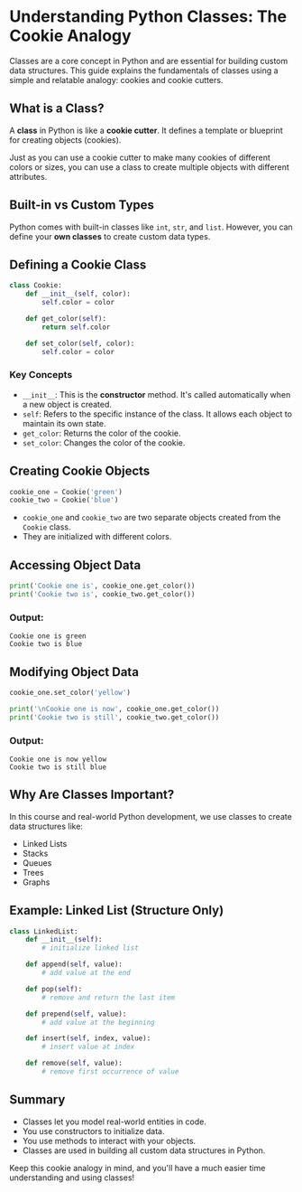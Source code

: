 # Understanding Python Classes: The Cookie Analogy

Classes are a core concept in Python and are essential for building custom data structures. This guide explains the fundamentals of classes using a simple and relatable analogy: cookies and cookie cutters.

## What is a Class?
A **class** in Python is like a **cookie cutter**. It defines a template or blueprint for creating objects (cookies).

Just as you can use a cookie cutter to make many cookies of different colors or sizes, you can use a class to create multiple objects with different attributes.

## Built-in vs Custom Types
Python comes with built-in classes like `int`, `str`, and `list`. However, you can define your **own classes** to create custom data types.

## Defining a Cookie Class
```python
class Cookie:
    def __init__(self, color):
        self.color = color

    def get_color(self):
        return self.color

    def set_color(self, color):
        self.color = color
```

### Key Concepts
- `__init__`: This is the **constructor** method. It's called automatically when a new object is created.
- `self`: Refers to the specific instance of the class. It allows each object to maintain its own state.
- `get_color`: Returns the color of the cookie.
- `set_color`: Changes the color of the cookie.

## Creating Cookie Objects
```python
cookie_one = Cookie('green')
cookie_two = Cookie('blue')
```
- `cookie_one` and `cookie_two` are two separate objects created from the `Cookie` class.
- They are initialized with different colors.

## Accessing Object Data
```python
print('Cookie one is', cookie_one.get_color())
print('Cookie two is', cookie_two.get_color())
```
### Output:
```
Cookie one is green
Cookie two is blue
```

## Modifying Object Data
```python
cookie_one.set_color('yellow')

print('\nCookie one is now', cookie_one.get_color())
print('Cookie two is still', cookie_two.get_color())
```
### Output:
```
Cookie one is now yellow
Cookie two is still blue
```

## Why Are Classes Important?
In this course and real-world Python development, we use classes to create data structures like:
- Linked Lists
- Stacks
- Queues
- Trees
- Graphs

## Example: Linked List (Structure Only)
```python
class LinkedList:
    def __init__(self):
        # initialize linked list

    def append(self, value):
        # add value at the end

    def pop(self):
        # remove and return the last item

    def prepend(self, value):
        # add value at the beginning

    def insert(self, index, value):
        # insert value at index

    def remove(self, value):
        # remove first occurrence of value
```

## Summary
- Classes let you model real-world entities in code.
- You use constructors to initialize data.
- You use methods to interact with your objects.
- Classes are used in building all custom data structures in Python.

Keep this cookie analogy in mind, and you'll have a much easier time understanding and using classes!


